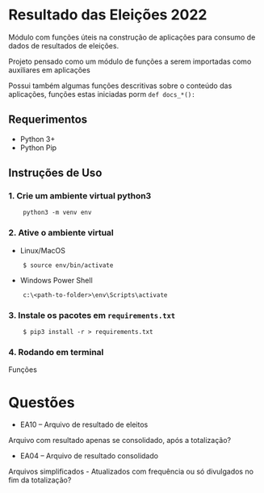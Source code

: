 # Resultado das Eleições 2022 
Módulo com funções úteis na construção de aplicações para consumo de dados de resultados de eleições.

Projeto pensado como um módulo de funções a serem importadas como auxiliares em aplicações 

Possui também algumas funções descritivas sobre o conteúdo das aplicações, funções estas iniciadas porm `def docs_*():`

## Requerimentos
* Python 3+ 
* Python Pip

## Instruções de Uso

### 1. Crie um ambiente virtual python3  
```
    python3 -m venv env 
```

### 2. Ative o ambiente virtual

* Linux/MacOS 
```
    $ source env/bin/activate
```

* Windows Power Shell
```
    c:\<path-to-folder>\env\Scripts\activate
```
### 3. Instale os pacotes em `requirements.txt`

```
    $ pip3 install -r > requirements.txt
```

### 4. Rodando em terminal

Funções 

# Questões
* EA10 – Arquivo de resultado de eleitos 

Arquivo com resultado apenas se consolidado, após a totalização?

* EA04 – Arquivo de resultado consolidado

Arquivos simplificados - Atualizados com frequência ou só divulgados no fim da totalização?


